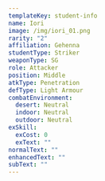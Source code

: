 ```yaml
---
templateKey: student-info
name: Iori
image: /img/iori_01.png
rarity: "2"
affiliation: Gehenna
studentType: Striker
weaponType: SG
role: Attacker
position: Middle
atkType: Penetration
defType: Light Armour
combatEnvironment:
  desert: Neutral
  indoor: Neutral
  outdoor: Neutral
exSkill:
  exCost: 0
  exText: ""
normalText: ""
enhancedText: ""
subText: ""
---
```

